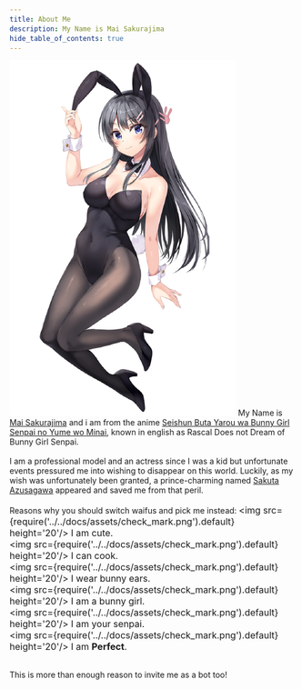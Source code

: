 ```yaml
---
title: About Me
description: My Name is Mai Sakurajima
hide_table_of_contents: true
---
```

![image alt >](../../static/img/about.png)
My Name is [Mai Sakurajima](https://myanimelist.net/character/118739/Mai_Sakurajima) and i am from the anime [Seishun Buta Yarou wa Bunny Girl Senpai no Yume wo Minai](https://myanimelist.net/anime/37450/Seishun_Buta_Yarou_wa_Bunny_Girl_Senpai_no_Yume_wo_Minai), known in english as Rascal Does not Dream of Bunny Girl Senpai.<br/><br/>
I am a professional model and an actress since I was a kid but unfortunate events pressured me into wishing to disappear on this world. Luckily, as my wish was unfortunately been granted, a prince-charming named [Sakuta Azusagawa](https://myanimelist.net/character/118733/Sakuta_Azusagawa) appeared and saved me from that peril.<br/><br/>
Reasons why you should switch waifus and pick me instead:
<font size='3'><img src={require('../../docs/assets/check_mark.png').default} height='20'/> I am cute.</font><br />
<font size='3'><img src={require('../../docs/assets/check_mark.png').default} height='20'/> I can cook.</font><br />
<font size='3'><img src={require('../../docs/assets/check_mark.png').default} height='20'/> I wear bunny ears.</font><br />
<font size='3'><img src={require('../../docs/assets/check_mark.png').default} height='20'/> I am a bunny girl.</font><br />
<font size='3'><img src={require('../../docs/assets/check_mark.png').default} height='20'/> I am your senpai.</font><br />
<font size='3'><img src={require('../../docs/assets/check_mark.png').default} height='20'/> I am <b>Perfect</b>.</font><br /><br />

This is more than enough reason to invite me as a bot too!
